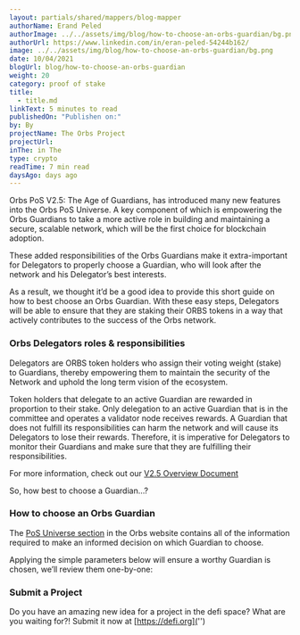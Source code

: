 ```yaml
---
layout: partials/shared/mappers/blog-mapper
authorName: Erand Peled
authorImage: ../../assets/img/blog/how-to-choose-an-orbs-guardian/bg.png
authorUrl: https://www.linkedin.com/in/eran-peled-54244b162/
image: ../../assets/img/blog/how-to-choose-an-orbs-guardian/bg.png
date: 10/04/2021
blogUrl: blog/how-to-choose-an-orbs-guardian
weight: 20
category: proof of stake
title:
  - title.md
linkText: 5 minutes to read
publishedOn: "Publishen on:"
by: By
projectName: The Orbs Project
projectUrl:
inThe: in The
type: crypto
readTime: 7 min read
daysAgo: days ago
---
```


Orbs PoS V2.5: The Age of Guardians, has introduced many new features into the Orbs PoS Universe. A key component of which is empowering the Orbs Guardians to take a more active role in building and maintaining a secure, scalable network, which will be the first choice for blockchain adoption.

These added responsibilities of the Orbs Guardians make it extra-important for Delegators to properly choose a Guardian, who will look after the network and his Delegator’s best interests.

As a result, we thought it’d be a good idea to provide this short guide on how to best choose an Orbs Guardian. With these easy steps, Delegators will be able to ensure that they are staking their ORBS tokens in a way that actively contributes to the success of the Orbs network.

### Orbs Delegators roles & responsibilities

Delegators are ORBS token holders who assign their voting weight (stake) to Guardians, thereby empowering them to maintain the security of the Network and uphold the long term vision of the ecosystem.

Token holders that delegate to an active Guardian are rewarded in proportion to their stake. Only delegation to an active Guardian that is in the committee and operates a validator node receives rewards. A Guardian that does not fulfill its responsibilities can harm the network and will cause its Delegators to lose their rewards. Therefore, it is imperative for Delegators to monitor their Guardians and make sure that they are fulfilling their responsibilities.

For more information, check out our [V2.5 Overview Document](https://www.orbs.com/white-papers/orbs-pos-v2-the-age-of-guardians/)

So, how best to choose a Guardian…?

### How to choose an Orbs Guardian

The [PoS Universe section](/pos-universe) in the Orbs website contains all of the information required to make an informed decision on which Guardian to choose.

Applying the simple parameters below will ensure a worthy Guardian is chosen, we’ll review them one-by-one:

### Submit a Project

Do you have an amazing new idea for a project in the defi space? What are you waiting for?! Submit it now at [https://defi.org]('')
